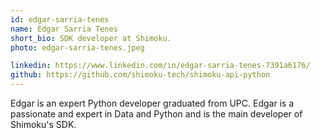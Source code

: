 ```yaml
---
id: edgar-sarria-tenes
name: Edgar Sarria Tenes
short_bio: SDK developer at Shimoku.
photo: edgar-sarria-tenes.jpeg

linkedin: https://www.linkedin.com/in/edgar-sarria-tenes-7391a6176/
github: https://github.com/shimoku-tech/shimoku-api-python
---
```


Edgar is an expert Python developer graduated from UPC. Edgar is a passionate and expert in Data and Python and is the main developer of Shimoku's SDK.
